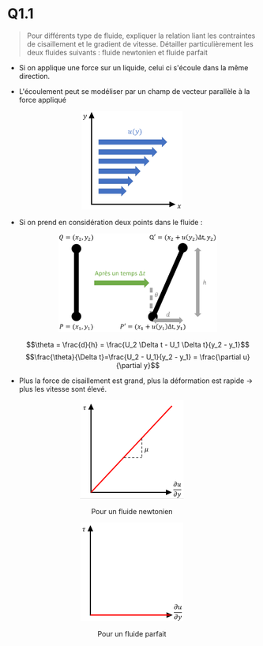 
# Q1.1
> Pour différents type de fluide, expliquer la relation liant les contraintes de cisaillement et le gradient de vitesse. Détailler particulièrement les deux fluides suivants : fluide newtonien et fluide parfait

- Si on applique une force sur un liquide, celui ci s'écoule dans la même direction.

- L'écoulement peut se modéliser par un champ de vecteur parallèle à la force appliqué

<div align="center">
	<img src="attachments/Pasted%20image%2020230516141333.png" height="200" />
</div>

- Si on prend en considération deux points dans le fluide :

	<div align="center">
		<img src="attachments/Pasted%20image%2020230516143810.png" height="200" />
	</div>

	$$\theta = \frac{d}{h} = \frac{U_2 \Delta t - U_1 \Delta t}{y_2 - y_1}$$
	$$\frac{\theta}{\Delta t}=\frac{U_2 - U_1}{y_2 - y_1} = \frac{\partial u}{\partial y}$$

- Plus la force de cisaillement est grand, plus la déformation est rapide $\rightarrow$ plus les vitesse sont élevé.

<div align="center" class="flex">
		<div>
			<img src="attachments/Pasted%20image%2020230516144415.png" height="200" />
			<p>Pour un fluide newtonien</p>
		</div>
		<div>
			<img src="attachments/Pasted%20image%2020230516144536.png" height="200" />
			<p>Pour un fluide parfait</p>
		</div>
	</div>